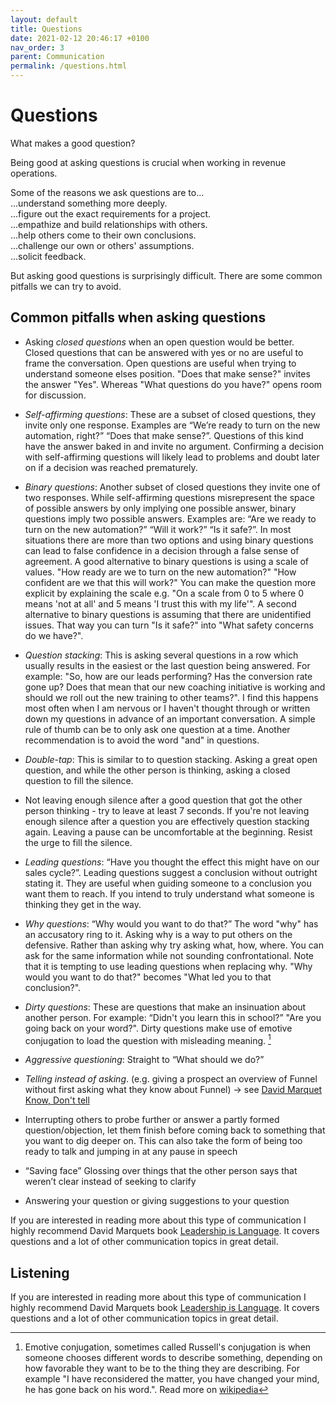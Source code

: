 ```yaml
---
layout: default
title: Questions
date: 2021-02-12 20:46:17 +0100
nav_order: 3
parent: Communication
permalink: /questions.html
---
```


# Questions

What makes a good question?

Being good at asking questions is crucial when working in revenue operations.

Some of the reasons we ask questions are to...  
...understand something more deeply.  
...figure out the exact requirements for a project.  
...empathize and build relationships with others.  
...help others come to their own conclusions.  
...challenge our own or others' assumptions.  
...solicit feedback.

But asking good questions is surprisingly difficult.
There are some common pitfalls we can try to avoid.

## Common pitfalls when asking questions

- Asking _closed questions_ when an open question would be better.
  Closed questions that can be answered with yes or no are useful to frame the conversation.
  Open questions are useful when trying to understand someone elses position.
  "Does that make sense?" invites the answer "Yes".
  Whereas "What questions do you have?" opens room for discussion.

- _Self-affirming questions_: These are a subset of closed questions, they invite only one response. Examples are “We’re ready to turn on the new automation, right?” “Does that make sense?”. Questions of this kind have the answer baked in and invite no argument. Confirming a decision with self-affirming questions will likely lead to problems and doubt later on if a decision was reached prematurely.

- _Binary questions_: Another subset of closed questions they invite one of two responses. While self-affirming questions misrepresent the space of possible answers by only implying one possible answer, binary questions imply two possible answers. Examples are: “Are we ready to turn on the new automation?” “Will it work?” “Is it safe?”. In most situations there are more than two options and using binary questions can lead to false confidence in a decision through a false sense of agreement. A good alternative to binary questions is using a scale of values. "How ready are we to turn on the new automation?" "How confident are we that this will work?" You can make the question more explicit by explaining the scale e.g. "On a scale from 0 to 5 where 0 means 'not at all' and 5 means 'I trust this with my life'". A second alternative to binary questions is assuming that there are unidentified issues. That way you can turn "Is it safe?" into "What safety concerns do we have?".

- _Question stacking_: This is asking several questions in a row which usually results in the easiest or the last question being answered. For example: "So, how are our leads performing? Has the conversion rate gone up? Does that mean that our new coaching initiative is working and should we roll out the new training to other teams?". I find this happens most often when I am nervous or I haven't thought through or written down my questions in advance of an important conversation. A simple rule of thumb can be to only ask one question at a time. Another recommendation is to avoid the word "and" in questions.

- _Double-tap_: This is similar to to question stacking. Asking a great open question, and while the other person is thinking, asking a closed question to fill the silence.

- Not leaving enough silence after a good question that got the other person thinking - try to leave at least 7 seconds. If you're not leaving enough silence after a question you are effectively question stacking again. Leaving a pause can be uncomfortable at the beginning. Resist the urge to fill the silence.

- _Leading questions_: “Have you thought the effect this might have on our sales cycle?”. Leading questions suggest a conclusion without outright stating it. They are useful when guiding someone to a conclusion you want them to reach. If you intend to truly understand what someone is thinking they get in the way.

- _Why questions_: “Why would you want to do that?” The word "why" has an accusatory ring to it. Asking why is a way to put others on the defensive. Rather than asking why try asking what, how, where. You can ask for the same information while not sounding confrontational. Note that it is tempting to use leading questions when replacing why. "Why would you want to do that?" becomes "What led you to that conclusion?".

- _Dirty questions_: These are questions that make an insinuation about another person. For example: “Didn't you learn this in school?” "Are you going back on your word?". Dirty questions make use of emotive conjugation to load the question with misleading meaning. [^1]

- _Aggressive questioning_: Straight to “What should we do?”

- _Telling instead of asking_. (e.g. giving a prospect an overview of Funnel without first asking what they know about Funnel) -> see [David Marquet Know, Don't tell](https://www.youtube.com/watch?v=op4E6Zp-K8o)
- Interrupting others to probe further or answer a partly formed question/objection, let them finish before coming back to something that you want to dig deeper on. This can also take the form of being too ready to talk and jumping in at any pause in speech
- “Saving face” Glossing over things that the other person says that weren’t clear instead of seeking to clarify
- Answering your question or giving suggestions to your question

If you are interested in reading more about this type of communication I highly recommend David Marquets book [Leadership is Language](https://intentbasedleadership.com/leadership-is-language-book/). It covers questions and a lot of other communication topics in great detail.

## Listening

If you are interested in reading more about this type of communication I highly recommend David Marquets book [Leadership is Language](https://intentbasedleadership.com/leadership-is-language-book/). It covers questions and a lot of other communication topics in great detail.

[^1]: Emotive conjugation, sometimes called Russell's conjugation is when someone chooses different words to describe something, depending on how favorable they want to be to the thing they are describing. For example "I have reconsidered the matter, you have changed your mind, he has gone back on his word.". Read more on [wikipedia](https://en.wikipedia.org/wiki/Emotive_conjugation)
